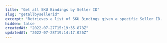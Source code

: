 ```yaml
---
title: "Get all SKU Bindings by Seller ID"
slug: "getallbysellerid"
excerpt: "Retrieves a list of SKU Bindings given a specific Seller ID. \r\n\r\n > ℹ This path is an updated version of `/api/catalog_system/pvt/skuseller/list/bysellerId/{sellerId}`.\r\n\r\n## Response body example\r\n\r\n```json\r\n[\r\n    {\r\n        \"SellerStockKeepingUnitId\": \"24\",\r\n        \"FreightCommissionPercentage\": null,\r\n        \"ProductCommissionPercentage\": null,\r\n        \"SellerId\": \"vtxkfj7352\",\r\n        \"StockKeepingUnitId\": 121,\r\n        \"IsActive\": true\r\n    }\r\n]\r\n```"
hidden: false
createdAt: "2022-07-27T15:19:35.878Z"
updatedAt: "2022-07-28T19:14:17.026Z"
---
```

